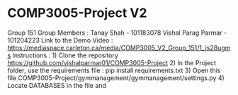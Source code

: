 # COMP3005-Project V2
Group 151
Group Members : Tanay Shah - 101183078
                Vishal Parag Parmar - 101204223
Link to the Demo Video : https://mediaspace.carleton.ca/media/COMP3005_V2_Group_151/1_js28ugms
  Instructions : 
    1) Clone the repository https://github.com/vishalparmar01/COMP3005-Project
    2) In the Project folder, use the requirements file : pip install requirements.txt
    3) Open this file COMP3005-Project/gymmanagement/gymmanagement/settings.py
    4) Locate DATABASES in the file and 
